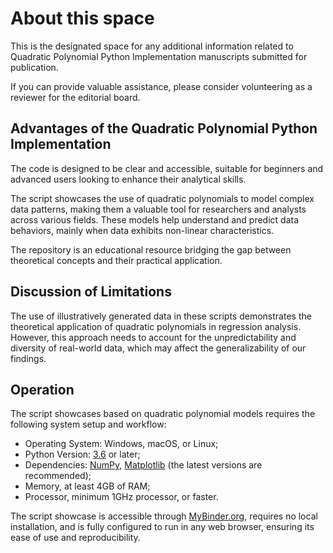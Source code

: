 # About this space
This is the designated space for any additional information related to Quadratic Polynomial Python Implementation manuscripts submitted for publication.

If you can provide valuable assistance, please consider volunteering as a reviewer for the editorial board.

## Advantages of the Quadratic Polynomial Python Implementation
The code is designed to be clear and accessible, suitable for beginners and advanced users looking to enhance their analytical skills.

The script showcases the use of quadratic polynomials to model complex data patterns, making them a valuable tool for researchers and analysts across various fields. These models help understand and predict data behaviors, mainly when data exhibits non-linear characteristics.

The repository is an educational resource bridging the gap between theoretical concepts and their practical application.

## Discussion of Limitations
The use of illustratively generated data in these scripts demonstrates the theoretical application of quadratic polynomials in regression analysis. However, this approach needs to account for the unpredictability and diversity of real-world data, which may affect the generalizability of our findings.

## Operation
The script showcases based on quadratic polynomial models requires the following system setup and workflow: 
- Operating System: Windows, macOS, or Linux;
- Python Version: [3.6](https://www.python.org/) or later;
- Dependencies: [NumPy](https://numpy.org/), [Matplotlib](https://matplotlib.org/) (the latest versions are recommended);
- Memory, at least 4GB of RAM;
- Processor, minimum 1GHz processor, or faster.

The script showcase is accessible through [MyBinder.org](https://mybinder.org/v2/gh/rsipakov/QuadraticPolynomialsPyDA/main), requires no local installation, and is fully configured to run in any web browser, ensuring its ease of use and reproducibility.

